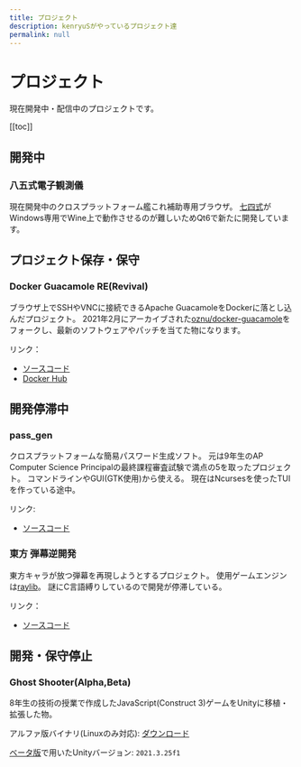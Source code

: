 ```yaml
---
title: プロジェクト
description: kenryuSがやっているプロジェクト達
permalink: null
---
```


# プロジェクト

現在開発中・配信中のプロジェクトです。

[[toc]]

## 開発中

### 八五式電子観測儀

現在開発中のクロスプラットフォーム艦これ補助専用ブラウザ。
[七四式](https://github.com/dais-k/ElectronicObserver)がWindows専用でWine上で動作させるのが難しいためQt6で新たに開発しています。

## プロジェクト保存・保守

### Docker Guacamole RE(Revival)

ブラウザ上でSSHやVNCに接続できるApache GuacamoleをDockerに落とし込んだプロジェクト。
2021年2月にアーカイブされた[oznu/docker-guacamole](https://github.com/oznu/docker-guacamole)をフォークし、最新のソフトウェアやパッチを当てた物になります。

リンク：
* [ソースコード](https://github.com/kenryuS/docker-guacamole-re)
* [Docker Hub](https://hub.docker.com/r/kenryus/docker-guacamole)

## 開発停滞中

### pass_gen

クロスプラットフォームな簡易パスワード生成ソフト。
元は9年生のAP Computer Science Principalの最終課程審査試験で満点の5を取ったプロジェクト。
コマンドラインやGUI(GTK使用)から使える。
現在はNcursesを使ったTUIを作っている途中。

リンク:
* [ソースコード](https://github.com/kenryuS/pass_gen)

### 東方 弾幕逆開発

東方キャラが放つ弾幕を再現しようとするプロジェクト。
使用ゲームエンジンは[raylib](https://github.com/raysan5/raylib)。
謎にC言語縛りしているので開発が停滞している。

リンク：
* [ソースコード](https://github.com/kenryuS/Touhou-DanmakuReverseEng)

## 開発・保守停止

### Ghost Shooter(Alpha,Beta)

8年生の技術の授業で作成したJavaScript(Construct 3)ゲームをUnityに移植・拡張した物。

アルファ版バイナリ(Linuxのみ対応): [ダウンロード](https://github.com/kenryuS/Ghost_Shooter_Alpha/tree/alpha_builds)

[ベータ版](https://github.com/kenryuS/Ghost_Shooter_beta/tree/main)で用いたUnityバージョン: `2021.3.25f1`
